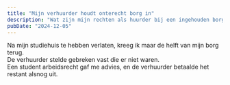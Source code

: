 ```yaml
---
title: "Mijn verhuurder houdt onterecht borg in"
description: "Wat zijn mijn rechten als huurder bij een ingehouden borg?"
pubDate: "2024-12-05"
---
```


Na mijn studiehuis te hebben verlaten, kreeg ik maar de helft van mijn borg terug.  
De verhuurder stelde gebreken vast die er niet waren.  
Een student arbeidsrecht gaf me advies, en de verhuurder betaalde het restant alsnog uit.  
